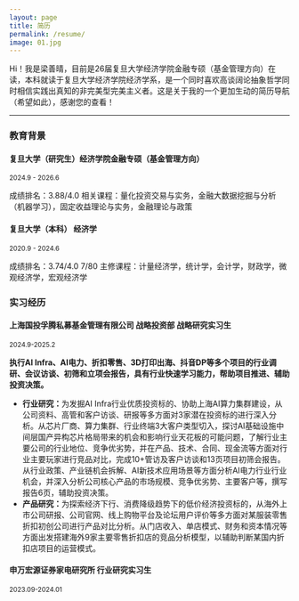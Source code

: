 ```yaml
---
layout: page
title: 简历
permalink: /resume/
image: 01.jpg
---
```


Hi！我是梁善晴，目前是26届复旦大学经济学院金融专硕（基金管理方向）在读，本科就读于复旦大学经济学院经济学系，是一个同时喜欢高谈阔论抽象哲学同时相信实践出真知的非完美型完美主义者。这是关于我的一个更加生动的简历导航（希望如此），感谢您的查看！

***

### 教育背景
#### 复旦大学（研究生）经济学院金融专硕（基金管理方向）
<small>2024.9 - 2026.6</small>

成绩排名：3.88/4.0 
相关课程：量化投资交易与实务，金融大数据挖掘与分析（机器学习），固定收益理论与实务，金融理论与政策

#### 复旦大学（本科） 经济学
<small>2020.9 - 2024.6</small>

成绩排名：3.74/4.0   7/80
主修课程：计量经济学，统计学，会计学，财政学，微观经济学，宏观经济学

### 实习经历
#### 上海国投孚腾私募基金管理有限公司 战略投资部 战略研究实习生
<small>2024.9-2025.2</small>

<strong>执行AI Infra、AI电力、折扣零售、3D打印出海、抖音DP等多个项目的行业调研、会议访谈、初筛和立项会报告，具有行业快速学习能力，帮助项目推进、辅助投资决策。</strong>
* <strong>行业研究：</strong>为发掘AI Infra行业优质投资标的、协助上海AI算力集群建设，从公司资料、高管和客户访谈、研报等多方面对3家潜在投资标的进行深入分析。从芯片厂商、算力集群、行业终端3大客户类型切入，探讨AI基础设施中间层国产异构芯片格局带来的机会和影响行业天花板的可能问题，了解行业主要公司的行业地位、竞争优劣势，并在产品、技术、合同、现金流等方面对行业主要玩家进行竞品对比，完成10+管访及客户访谈和13页项目初筛会报告。从行业政策、产业链机会拆解、AI新技术应用场景等方面分析AI电力行业行业机会，并深入分析公司核心产品的市场规模、竞争优劣势、主要客户等，撰写报告6页，辅助投资决策。
* <strong>产品研究：</strong>为探索经济下行、消费降级趋势下的低价经济投资标的，从海外上市公司研报、公司官网、线上购物平台及论坛用户评价等多方面对某服装零售折扣初创公司进行产品对比分析。从门店收入、单店模式、财务和资本情况等方面出发搭建海外9家主要零售折扣店的竞品分析模型，以辅助判断某国内折扣店项目的运营模式。

#### 申万宏源证券家电研究所  行业研究实习生
<small>2023.09-2024.01</small>

